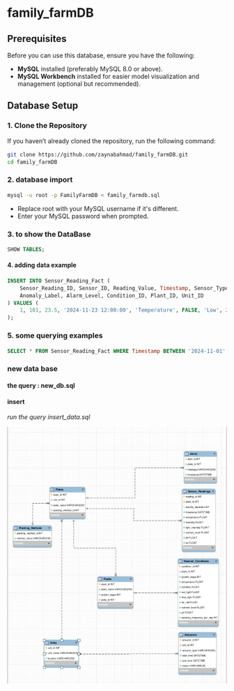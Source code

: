 # family_farmDB

## Prerequisites

Before you can use this database, ensure you have the following:

- **MySQL** installed (preferably MySQL 8.0 or above).
- **MySQL Workbench** installed for easier model visualization and management (optional but recommended).

## Database Setup

### 1. Clone the Repository

If you haven’t already cloned the repository, run the following command:

```bash
git clone https://github.com/zaynabahmad/family_farmDB.git
cd family_farmDB
```

### 2. database import

```bash
mysql -u root -p FamilyFarmDB < family_farmdb.sql
```

* Replace root with your MySQL username if it's different.
* Enter your MySQL password when prompted.

### 3. to show the DataBase

```sql
SHOW TABLES;
```

#### 4. adding data example

```sql
INSERT INTO Sensor_Reading_Fact (
    Sensor_Reading_ID, Sensor_ID, Reading_Value, Timestamp, Sensor_Type,
    Anomaly_Label, Alarm_Level, Condition_ID, Plant_ID, Unit_ID
) VALUES (
    1, 101, 23.5, '2024-11-23 12:00:00', 'Temperature', FALSE, 'Low', 2, 10, 3
);
```

### 5. some querying examples

```sql
SELECT * FROM Sensor_Reading_Fact WHERE Timestamp BETWEEN '2024-11-01' AND '2024-11-23';
```

### new data base

#### the query : new_db.sql

#### insert

*run the query insert_data.sql*

![data base image ](images/image.png)

